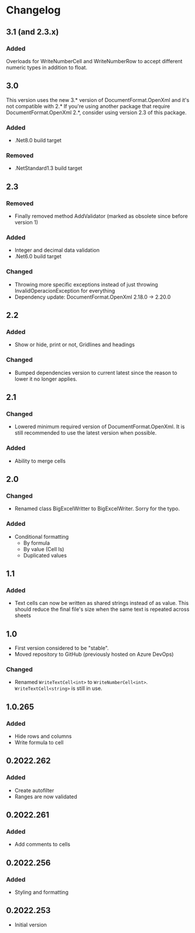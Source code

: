 ﻿# Changelog

## 3.1 (and 2.3.x)
### Added
Overloads for WriteNumberCell and WriteNumberRow to accept different numeric types in addition to float.

## 3.0
This version uses the new 3.* version of DocumentFormat.OpenXml and it's not compatible with 2.*
If you're using another package that require DocumentFormat.OpenXml 2.*, consider using version 2.3 of this package.

### Added
- .Net8.0 build target
### Removed
- .NetStandard1.3 build target

## 2.3
### Removed
- Finally removed method AddValidator (marked as obsolete since before version 1)
### Added
- Integer and decimal data validation
- .Net6.0 build target
### Changed
- Throwing more specific exceptions instead of just throwing InvalidOperacionException for everything
- Dependency update: DocumentFormat.OpenXml 2.18.0 -> 2.20.0

## 2.2
### Added
- Show or hide, print or not, Gridlines and headings
### Changed
- Bumped dependencies version to current latest since the reason to lower it no longer applies.

## 2.1
### Changed
- Lowered minimum required version of DocumentFormat.OpenXml. It is still recommended to use the latest version when possible.
### Added
- Ability to merge cells

## 2.0
### Changed
- Renamed class BigExcelWritter to BigExcelWriter.
  Sorry for the typo.
### Added
- Conditional formatting
    - By formula
    - By value (Cell Is)
    - Duplicated values

## 1.1
### Added
- Text cells can now be written as shared strings instead of as value. This should reduce the final file's size when the same text is repeated across sheets

## 1.0
- First version considered to be "stable".
- Moved repository to GitHub (previously hosted on Azure DevOps)
### Changed
- Renamed `WriteTextCell<int>` to `WriteNumberCell<int>`. `WriteTextCell<string>` is still in use.

## 1.0.265
### Added
- Hide rows and columns
- Write formula to cell

## 0.2022.262
### Added
- Create autofilter
- Ranges are now validated

## 0.2022.261
### Added
- Add comments to cells

## 0.2022.256
### Added
- Styling and formatting

## 0.2022.253
- Initial version

